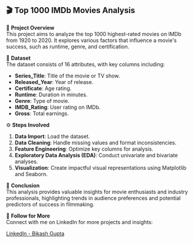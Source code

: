 ## 🎬 Top 1000 IMDb Movies Analysis  
📝 **Project Overview**  
This project aims to analyze the top 1000 highest-rated movies on IMDb from 1920 to 2020. It explores various factors that influence a movie's success, such as runtime, genre, and certification.

📂 **Dataset**  
The dataset consists of 16 attributes, with key columns including:

- **Series_Title**: Title of the movie or TV show.
- **Released_Year**: Year of release.
- **Certificate**: Age rating.
- **Runtime**: Duration in minutes.
- **Genre**: Type of movie.
- **IMDB_Rating**: User rating on IMDb.
- **Gross**: Total earnings.

⚙️ **Steps Involved**  
1. **Data Import**: Load the dataset.
2. **Data Cleaning**: Handle missing values and format inconsistencies.
3. **Feature Engineering**: Optimize key columns for analysis.
4. **Exploratory Data Analysis (EDA)**: Conduct univariate and bivariate analyses.
5. **Visualization**: Create impactful visual representations using Matplotlib and Seaborn.

🎯 **Conclusion**  
This analysis provides valuable insights for movie enthusiasts and industry professionals, highlighting trends in audience preferences and potential predictors of success in filmmaking.

🔗 **Follow for More**  
Connect with me on LinkedIn for more projects and insights:

[LinkedIn - Bikash Gupta](https://www.linkedin.com/in/bikashguptabg/)
